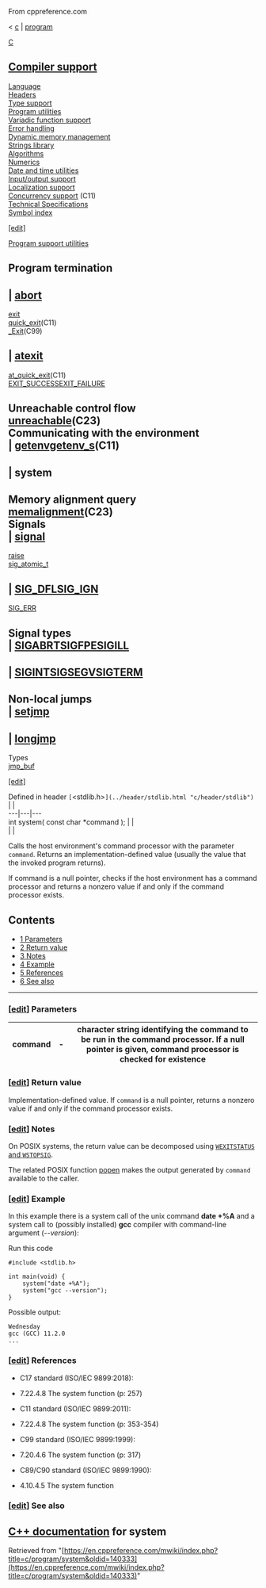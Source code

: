 From cppreference.com

< [c](../../c.html "c")‎ | [program](../program.html "c/program")

[ C](../../c.html "c")

[Compiler support](../compiler_support.html "c/compiler support")  
---  
[Language](../language.html "c/language")  
[Headers](../header.html "c/header")  
[Type support](../types.html "c/types")  
[Program utilities](../program.html "c/program")  
[Variadic function support](../variadic.html "c/variadic")  
[Error handling](../error.html "c/error")  
[Dynamic memory management](../memory.html "c/memory")  
[Strings library](../string.html "c/string")  
[Algorithms](../algorithm.html "c/algorithm")  
[Numerics](../numeric.html "c/numeric")  
[Date and time utilities](../chrono.html "c/chrono")  
[Input/output support](../io.html "c/io")  
[Localization support](../locale.html "c/locale")  
[Concurrency support](../thread.html "c/thread") (C11)  
[Technical Specifications](../experimental.html "c/experimental")  
[Symbol index](../index.html "c/symbol index")  
  
[[edit]](https://en.cppreference.com/mwiki/index.php?title=Template:c/navbar_content&action=edit)

[ Program support utilities](../program.html "c/program")

Program termination  
---  
| [abort](abort.html "c/program/abort")  
---  
[exit](exit.html "c/program/exit")  
[quick_exit](quick_exit.html "c/program/quick exit")(C11)  
[_Exit](_Exit.html "c/program/ Exit")(C99)  
  
| [atexit](atexit.html "c/program/atexit")  
---  
[at_quick_exit](at_quick_exit.html "c/program/at quick exit")(C11)  
[EXIT_SUCCESSEXIT_FAILURE](EXIT_status.html "c/program/EXIT status")  
  
Unreachable control flow  
[unreachable](unreachable.html "c/program/unreachable")(C23)  
Communicating with the environment  
| [getenvgetenv_s](getenv.html "c/program/getenv")(C11)  
---  
  
| **system**  
---  
  
  
  
Memory alignment query  
[memalignment](memalignment.html "c/program/memalignment")(C23)  
Signals  
| [signal](signal.html "c/program/signal")  
---  
[raise](raise.html "c/program/raise")  
[sig_atomic_t](sig_atomic_t.html "c/program/sig atomic t")  
  
| [SIG_DFLSIG_IGN](SIG_strategies.html "c/program/SIG strategies")  
---  
[SIG_ERR](SIG_ERR.html "c/program/SIG ERR")  
  
Signal types  
| [SIGABRTSIGFPESIGILL](SIG_types.html "c/program/SIG types")  
---  
  
| [SIGINTSIGSEGVSIGTERM](SIG_types.html "c/program/SIG types")  
---  
  
Non-local jumps  
| [setjmp](setjmp.html "c/program/setjmp")  
---  
  
| [longjmp](longjmp.html "c/program/longjmp")  
---  
  
Types  
[jmp_buf](jmp_buf.html "c/program/jmp buf")  
  
[[edit]](https://en.cppreference.com/mwiki/index.php?title=Template:c/program/navbar_content&action=edit)

Defined in header `[`<stdlib.h>`](../header/stdlib.html "c/header/stdlib")` |  |   
---|---|---  
int system( const char *command ); |  |   
| |   
  
Calls the host environment's command processor with the parameter `command`. Returns an implementation-defined value (usually the value that the invoked program returns). 

If command is a null pointer, checks if the host environment has a command processor and returns a nonzero value if and only if the command processor exists. 

## Contents

  * [1 Parameters](system.html#Parameters)
  * [2 Return value](system.html#Return_value)
  * [3 Notes](system.html#Notes)
  * [4 Example](system.html#Example)
  * [5 References](system.html#References)
  * [6 See also](system.html#See_also)

  
---  
  
### [[edit](https://en.cppreference.com/mwiki/index.php?title=c/program/system&action=edit&section=1 "Edit section: Parameters")] Parameters

command  |  \-  |  character string identifying the command to be run in the command processor. If a null pointer is given, command processor is checked for existence   
---|---|---  
  
### [[edit](https://en.cppreference.com/mwiki/index.php?title=c/program/system&action=edit&section=2 "Edit section: Return value")] Return value

Implementation-defined value. If `command` is a null pointer, returns a nonzero value if and only if the command processor exists. 

### [[edit](https://en.cppreference.com/mwiki/index.php?title=c/program/system&action=edit&section=3 "Edit section: Notes")] Notes

On POSIX systems, the return value can be decomposed using [`WEXITSTATUS` and `WSTOPSIG`](http://pubs.opengroup.org/onlinepubs/9699919799/functions/wait.html). 

The related POSIX function [popen](http://pubs.opengroup.org/onlinepubs/9699919799/functions/popen.html) makes the output generated by `command` available to the caller. 

### [[edit](https://en.cppreference.com/mwiki/index.php?title=c/program/system&action=edit&section=4 "Edit section: Example")] Example

In this example there is a system call of the unix command **date +%A** and a system call to (possibly installed) **gcc** compiler with command-line argument (_\--version_): 

Run this code
    
    
    #include <stdlib.h>
     
    int main(void) {
        system("date +%A");
        system("gcc --version");
    }

Possible output: 
    
    
    Wednesday
    gcc (GCC) 11.2.0
    ...

### [[edit](https://en.cppreference.com/mwiki/index.php?title=c/program/system&action=edit&section=5 "Edit section: References")] References

  * C17 standard (ISO/IEC 9899:2018): 



    

  * 7.22.4.8 The system function (p: 257) 



  * C11 standard (ISO/IEC 9899:2011): 



    

  * 7.22.4.8 The system function (p: 353-354) 



  * C99 standard (ISO/IEC 9899:1999): 



    

  * 7.20.4.6 The system function (p: 317) 



  * C89/C90 standard (ISO/IEC 9899:1990): 



    

  * 4.10.4.5 The system function 



### [[edit](https://en.cppreference.com/mwiki/index.php?title=c/program/system&action=edit&section=6 "Edit section: See also")] See also

[C++ documentation](../../cpp/utility/program/system.html "cpp/utility/program/system") for system  
---  
  
Retrieved from "[https://en.cppreference.com/mwiki/index.php?title=c/program/system&oldid=140333](https://en.cppreference.com/mwiki/index.php?title=c/program/system&oldid=140333)" 
